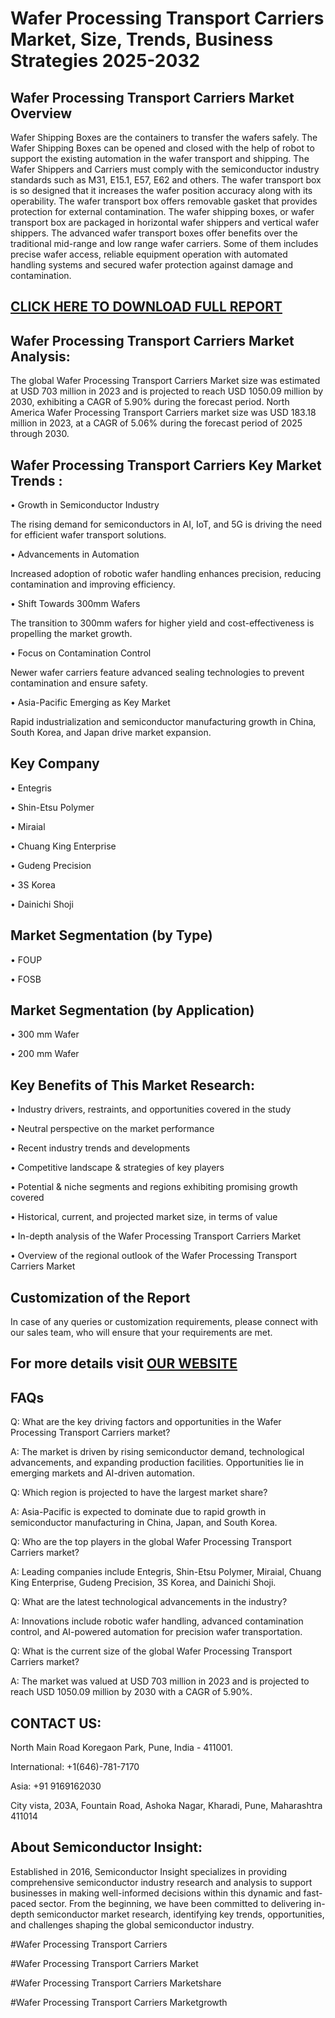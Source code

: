 Wafer Processing Transport Carriers Market, Size, Trends, Business Strategies 2025-2032
=
Wafer Processing Transport Carriers Market Overview
-
Wafer Shipping Boxes are the containers to transfer the wafers safely. The Wafer Shipping Boxes can be opened and closed with the help of robot to support the existing automation in the wafer transport and shipping. The Wafer Shippers and Carriers must comply with the semiconductor industry standards such as M31, E15.1, E57, E62 and others. The wafer transport box is so designed that it increases the wafer position accuracy along with its operability. The wafer transport box offers removable gasket that provides protection for external contamination. The wafer shipping boxes, or wafer transport box are packaged in horizontal wafer shippers and vertical wafer shippers. The advanced wafer transport boxes offer benefits over the traditional mid-range and low range wafer carriers. Some of them includes precise wafer access, reliable equipment operation with automated handling systems and secured wafer protection against damage and contamination.

[CLICK HERE TO DOWNLOAD FULL REPORT](https://semiconductorinsight.com/report/wafer-processing-transport-carriers-market/)
-
Wafer Processing Transport Carriers Market Analysis:
-
The global Wafer Processing Transport Carriers Market size was estimated at USD 703 million in 2023 and is projected to reach USD 1050.09 million by 2030, exhibiting a CAGR of 5.90% during the forecast period.
North America Wafer Processing Transport Carriers market size was USD 183.18 million in 2023, at a CAGR of 5.06% during the forecast period of 2025 through 2030.

Wafer Processing Transport Carriers Key Market Trends  :
-
•	Growth in Semiconductor Industry

The rising demand for semiconductors in AI, IoT, and 5G is driving the need for efficient wafer transport solutions.

•	Advancements in Automation

Increased adoption of robotic wafer handling enhances precision, reducing contamination and improving efficiency.

•	Shift Towards 300mm Wafers

The transition to 300mm wafers for higher yield and cost-effectiveness is propelling the market growth.

•	Focus on Contamination Control

Newer wafer carriers feature advanced sealing technologies to prevent contamination and ensure safety.

•	Asia-Pacific Emerging as Key Market

Rapid industrialization and semiconductor manufacturing growth in China, South Korea, and Japan drive market expansion.

Key Company
-
•	Entegris

•	Shin-Etsu Polymer

•	Miraial

•	Chuang King Enterprise

•	Gudeng Precision

•	3S Korea

•	Dainichi Shoji

Market Segmentation (by Type)
-
•	FOUP

•	FOSB

Market Segmentation (by Application)
-
•	300 mm Wafer

•	200 mm Wafer

Key Benefits of This Market Research:
-
•	Industry drivers, restraints, and opportunities covered in the study

•	Neutral perspective on the market performance

•	Recent industry trends and developments

•	Competitive landscape & strategies of key players

•	Potential & niche segments and regions exhibiting promising growth covered

•	Historical, current, and projected market size, in terms of value

•	In-depth analysis of the Wafer Processing Transport Carriers Market

•	Overview of the regional outlook of the Wafer Processing Transport Carriers Market

Customization of the Report
-
In case of any queries or customization requirements, please connect with our sales team, who will ensure that your requirements are met.

For more details visit [OUR WEBSITE](https://semiconductorinsight.com/report/wafer-processing-transport-carriers-market/)
-
FAQs
-
Q: What are the key driving factors and opportunities in the Wafer Processing Transport Carriers market?

A: The market is driven by rising semiconductor demand, technological advancements, and expanding production facilities. Opportunities lie in emerging markets and AI-driven automation.

Q: Which region is projected to have the largest market share?

A: Asia-Pacific is expected to dominate due to rapid growth in semiconductor manufacturing in China, Japan, and South Korea.

Q: Who are the top players in the global Wafer Processing Transport Carriers market?

A: Leading companies include Entegris, Shin-Etsu Polymer, Miraial, Chuang King Enterprise, Gudeng Precision, 3S Korea, and Dainichi Shoji.

Q: What are the latest technological advancements in the industry?

A: Innovations include robotic wafer handling, advanced contamination control, and AI-powered automation for precision wafer transportation.

Q: What is the current size of the global Wafer Processing Transport Carriers market?

A: The market was valued at USD 703 million in 2023 and is projected to reach USD 1050.09 million by 2030 with a CAGR of 5.90%.

CONTACT US:
-
North Main Road Koregaon Park, Pune, India - 411001.

International: +1(646)-781-7170

Asia: +91 9169162030

City vista, 203A, Fountain Road, Ashoka Nagar, Kharadi, Pune, Maharashtra 411014

About Semiconductor Insight:
-
Established in 2016, Semiconductor Insight specializes in providing comprehensive semiconductor industry research and analysis to support businesses in making well-informed decisions within this dynamic and fast-paced sector. From the beginning, we have been committed to delivering in-depth semiconductor market research, identifying key trends, opportunities, and challenges shaping the global semiconductor industry.

#Wafer Processing Transport Carriers

#Wafer Processing Transport Carriers Market

#Wafer Processing Transport Carriers Marketshare

#Wafer Processing Transport Carriers Marketgrowth



